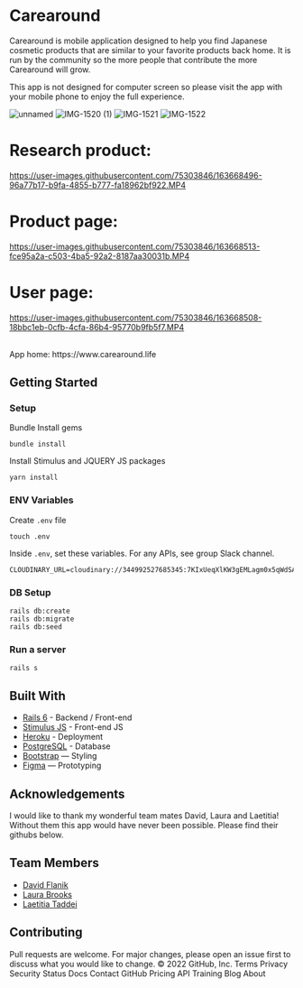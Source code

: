 # Carearound

Carearound is mobile application designed to help you find Japanese cosmetic products that are similar to your favorite products back home. It is run by the community so the more people that contribute the more Carearound will grow.

This app is not designed for computer screen so please visit the app with your mobile phone to enjoy the full experience.

![unnamed](https://user-images.githubusercontent.com/74096717/158303010-c90dbd66-0854-4d99-96ed-e7cc15978370.jpg)
![IMG-1520 (1)](https://user-images.githubusercontent.com/74096717/158303014-f9735f13-07c1-428a-9120-29583901c401.jpg)
![IMG-1521](https://user-images.githubusercontent.com/74096717/158303022-5ae9a321-7456-4c53-ac7a-9b518d3b1b08.jpg)
![IMG-1522](https://user-images.githubusercontent.com/74096717/158303016-f8f7283e-e475-40bf-a6f8-c2611b1d611e.jpg)


# Research product:

https://user-images.githubusercontent.com/75303846/163668496-96a77b17-b9fa-4855-b777-fa18962bf922.MP4

# Product page:

https://user-images.githubusercontent.com/75303846/163668513-fce95a2a-c503-4ba5-92a2-8187aa30031b.MP4

# User page:

https://user-images.githubusercontent.com/75303846/163668508-18bbc1eb-0cfb-4cfa-86b4-95770b9fb5f7.MP4




<br>
App home: https://www.carearound.life


## Getting Started
### Setup

Bundle Install gems
```
bundle install
```
Install Stimulus and JQUERY JS packages
```
yarn install
```

### ENV Variables
Create `.env` file
```
touch .env
```
Inside `.env`, set these variables. For any APIs, see group Slack channel.
```
CLOUDINARY_URL=cloudinary://344992527685345:7KIxUeqXlKW3gEMLagm0x5qWdSA@dhkk2emak
```

### DB Setup
```
rails db:create
rails db:migrate
rails db:seed
```

### Run a server
```
rails s
```

## Built With
- [Rails 6](https://guides.rubyonrails.org/) - Backend / Front-end
- [Stimulus JS](https://stimulus.hotwired.dev/) - Front-end JS
- [Heroku](https://heroku.com/) - Deployment
- [PostgreSQL](https://www.postgresql.org/) - Database
- [Bootstrap](https://getbootstrap.com/) — Styling
- [Figma](https://www.figma.com) — Prototyping

## Acknowledgements
I would like to thank my wonderful team mates David, Laura and Laetitia! Without them this app would have never been possible. Please find their githubs below. 

## Team Members
- [David Flanik](https://www.linkedin.com/in/david-flanik/)
- [Laura Brooks](https://www.linkedin.com/in/laura-brooks-15030150/)
- [Laetitia Taddei](https://www.linkedin.com/in/laetitia-taddei-5a249b63/)

## Contributing
Pull requests are welcome. For major changes, please open an issue first to discuss what you would like to change.
© 2022 GitHub, Inc.
Terms
Privacy
Security
Status
Docs
Contact GitHub
Pricing
API
Training
Blog
About

